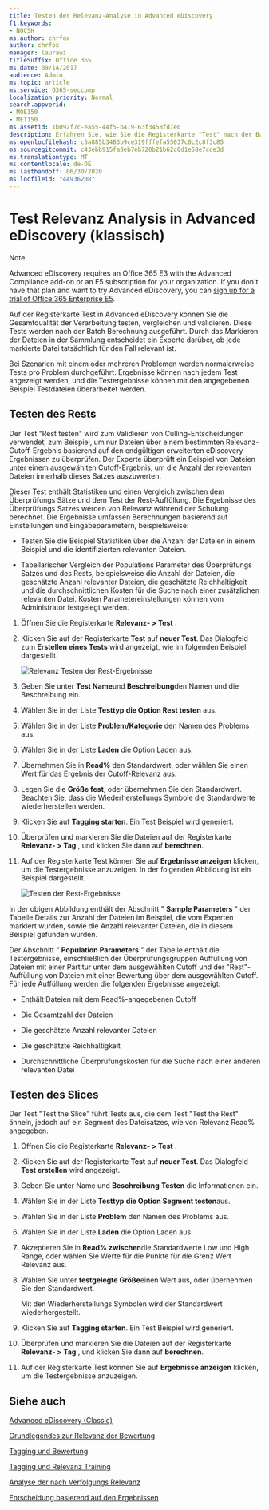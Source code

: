 ```yaml
---
title: Testen der Relevanz-Analyse in Advanced eDiscovery
f1.keywords:
- NOCSH
ms.author: chrfox
author: chrfox
manager: laurawi
titleSuffix: Office 365
ms.date: 09/14/2017
audience: Admin
ms.topic: article
ms.service: O365-seccomp
localization_priority: Normal
search.appverid:
- MOE150
- MET150
ms.assetid: 1b092f7c-ea55-44f5-b419-63f3458fd7e0
description: Erfahren Sie, wie Sie die Registerkarte "Test" nach der Batch Berechnung in Advanced eDiscovery verwenden, um die Gesamtqualität der Verarbeitung zu testen, zu vergleichen und zu validieren.
ms.openlocfilehash: c5a885b3483b9ce319fffefa55037c0c2c8f3c85
ms.sourcegitcommit: c43ebb915fa0eb7eb720b21b62c0d1e58e7cde3d
ms.translationtype: MT
ms.contentlocale: de-DE
ms.lasthandoff: 06/30/2020
ms.locfileid: "44936208"
---
```

# <a name="test-relevance-analysis-in-advanced-ediscovery-classic"></a>Test Relevanz Analysis in Advanced eDiscovery (klassisch)

> [!NOTE]
> Advanced eDiscovery requires an Office 365 E3 with the Advanced Compliance add-on or an E5 subscription for your organization. If you don't have that plan and want to try Advanced eDiscovery, you can [sign up for a trial of Office 365 Enterprise E5](https://go.microsoft.com/fwlink/p/?LinkID=698279). 
  
Auf der Registerkarte Test in Advanced eDiscovery können Sie die Gesamtqualität der Verarbeitung testen, vergleichen und validieren. Diese Tests werden nach der Batch Berechnung ausgeführt. Durch das Markieren der Dateien in der Sammlung entscheidet ein Experte darüber, ob jede markierte Datei tatsächlich für den Fall relevant ist. 
  
Bei Szenarien mit einem oder mehreren Problemen werden normalerweise Tests pro Problem durchgeführt. Ergebnisse können nach jedem Test angezeigt werden, und die Testergebnisse können mit den angegebenen Beispiel Testdateien überarbeitet werden.
  
## <a name="testing-the-rest"></a>Testen des Rests

Der Test "Rest testen" wird zum Validieren von Culling-Entscheidungen verwendet, zum Beispiel, um nur Dateien über einem bestimmten Relevanz-Cutoff-Ergebnis basierend auf den endgültigen erweiterten eDiscovery-Ergebnissen zu überprüfen. Der Experte überprüft ein Beispiel von Dateien unter einem ausgewählten Cutoff-Ergebnis, um die Anzahl der relevanten Dateien innerhalb dieses Satzes auszuwerten.
  
Dieser Test enthält Statistiken und einen Vergleich zwischen dem Überprüfungs Sätze und dem Test der Rest-Auffüllung. Die Ergebnisse des Überprüfungs Satzes werden von Relevanz während der Schulung berechnet. Die Ergebnisse umfassen Berechnungen basierend auf Einstellungen und Eingabeparametern, beispielsweise:
  
- Testen Sie die Beispiel Statistiken über die Anzahl der Dateien in einem Beispiel und die identifizierten relevanten Dateien. 
    
- Tabellarischer Vergleich der Populations Parameter des Überprüfungs Satzes und des Rests, beispielsweise die Anzahl der Dateien, die geschätzte Anzahl relevanter Dateien, die geschätzte Reichhaltigkeit und die durchschnittlichen Kosten für die Suche nach einer zusätzlichen relevanten Datei. Kosten Parametereinstellungen können vom Administrator festgelegt werden.
    
1. Öffnen Sie die Registerkarte **Relevanz- \> Test** . 
    
2. Klicken Sie auf der Registerkarte **Test** auf **neuer Test**. Das Dialogfeld zum **Erstellen eines Tests** wird angezeigt, wie im folgenden Beispiel dargestellt. 
    
    ![Relevanz Testen der Rest-Ergebnisse](../media/46e6898a-f929-4fd0-88d9-6f91d04b6ce2.png)
  
3. Geben Sie unter **Test Name**und **Beschreibung**den Namen und die Beschreibung ein.
    
4. Wählen Sie in der Liste **Testtyp** **die Option Rest testen** aus.
    
5. Wählen Sie in der Liste **Problem/Kategorie** den Namen des Problems aus. 
    
6. Wählen Sie in der Liste **Laden** die Option Laden aus. 
    
7. Übernehmen Sie in **Read%** den Standardwert, oder wählen Sie einen Wert für das Ergebnis der Cutoff-Relevanz aus. 
    
8. Legen Sie die **Größe fest**, oder übernehmen Sie den Standardwert. Beachten Sie, dass die Wiederherstellungs Symbole die Standardwerte wiederherstellen werden.
    
9. Klicken Sie auf **Tagging starten**. Ein Test Beispiel wird generiert.
    
10. Überprüfen und markieren Sie die Dateien auf der Registerkarte **Relevanz- \> Tag** , und klicken Sie dann auf **berechnen**.
    
11. Auf der Registerkarte Test können Sie auf **Ergebnisse anzeigen** klicken, um die Testergebnisse anzuzeigen. In der folgenden Abbildung ist ein Beispiel dargestellt. 
    
    ![Testen der Rest-Ergebnisse](../media/b95744a9-047d-4c29-992d-04fa7e58e58a.png)
  
In der obigen Abbildung enthält der Abschnitt " **Sample Parameters** " der Tabelle Details zur Anzahl der Dateien im Beispiel, die vom Experten markiert wurden, sowie die Anzahl relevanter Dateien, die in diesem Beispiel gefunden wurden. 
  
Der Abschnitt " **Population Parameters** " der Tabelle enthält die Testergebnisse, einschließlich der Überprüfungsgruppen Auffüllung von Dateien mit einer Partitur unter dem ausgewählten Cutoff und der "Rest"-Auffüllung von Dateien mit einer Bewertung über dem ausgewählten Cutoff. Für jede Auffüllung werden die folgenden Ergebnisse angezeigt: 
  
- Enthält Dateien mit dem Read%-angegebenen Cutoff
    
- Die Gesamtzahl der Dateien 
    
- Die geschätzte Anzahl relevanter Dateien 
    
- Die geschätzte Reichhaltigkeit 
    
- Durchschnittliche Überprüfungskosten für die Suche nach einer anderen relevanten Datei
    
## <a name="testing-the-slice"></a>Testen des Slices

Der Test "Test the Slice" führt Tests aus, die dem Test "Test the Rest" ähneln, jedoch auf ein Segment des Dateisatzes, wie von Relevanz Read% angegeben.
  
1. Öffnen Sie die Registerkarte **Relevanz- \> Test** . 
    
2. Klicken Sie auf der Registerkarte **Test** auf **neuer Test**. Das Dialogfeld **Test erstellen** wird angezeigt. 
    
3. Geben Sie unter Name und **Beschreibung** **Testen** die Informationen ein.
    
4. Wählen Sie in der Liste **Testtyp** **die Option Segment testen**aus.
    
5. Wählen Sie in der Liste **Problem** den Namen des Problems aus. 
    
6. Wählen Sie in der Liste **Laden** die Option Laden aus. 
    
7. Akzeptieren Sie in **Read% zwischen**die Standardwerte Low und High Range, oder wählen Sie Werte für die Punkte für die Grenz Wert Relevanz aus. 
    
8. Wählen Sie unter **festgelegte Größe**einen Wert aus, oder übernehmen Sie den Standardwert.
    
    Mit den Wiederherstellungs Symbolen wird der Standardwert wiederhergestellt.
    
9. Klicken Sie auf **Tagging starten**. Ein Test Beispiel wird generiert.
    
10. Überprüfen und markieren Sie die Dateien auf der Registerkarte **Relevanz- \> Tag** , und klicken Sie dann auf **berechnen**. 
    
11. Auf der Registerkarte Test können Sie auf **Ergebnisse anzeigen** klicken, um die Testergebnisse anzuzeigen. 
    
## <a name="see-also"></a>Siehe auch

[Advanced eDiscovery (Classic)](office-365-advanced-ediscovery.md)
  
[Grundlegendes zur Relevanz der Bewertung](assessment-in-relevance-in-advanced-ediscovery.md)
  
[Tagging und Bewertung](tagging-and-assessment-in-advanced-ediscovery.md)
  
[Tagging und Relevanz Training](tagging-and-relevance-training-in-advanced-ediscovery.md)
  
[Analyse der nach Verfolgungs Relevanz](track-relevance-analysis-in-advanced-ediscovery.md)
  
[Entscheidung basierend auf den Ergebnissen](decision-based-on-the-results-in-advanced-ediscovery.md)

